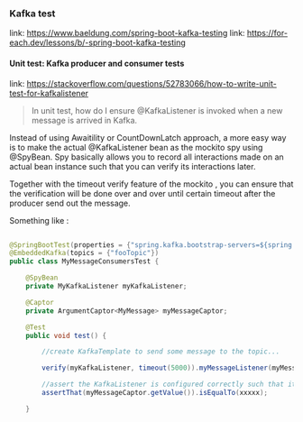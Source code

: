 ### Kafka test

link: https://www.baeldung.com/spring-boot-kafka-testing
link: https://for-each.dev/lessons/b/-spring-boot-kafka-testing

#### Unit test: Kafka producer and consumer tests

link: https://stackoverflow.com/questions/52783066/how-to-write-unit-test-for-kafkalistener

> In unit test, how do I ensure @KafkaListener is invoked when a new message is arrived in Kafka.

Instead of using Awaitility or CountDownLatch approach, a more easy way is to make the actual @KafkaListener bean
as the mockito spy using @SpyBean. Spy basically allows you to record all interactions made on an actual bean instance
such that you can verify its interactions later.

Together with the timeout verify feature of the mockito , you can ensure that the verification will be done over
and over until certain timeout after the producer send out the message.

Something like :

```java

@SpringBootTest(properties = {"spring.kafka.bootstrap-servers=${spring.embedded.kafka.brokers}"})
@EmbeddedKafka(topics = {"fooTopic"})
public class MyMessageConsumersTest {

    @SpyBean
    private MyKafkaListener myKafkaListener;

    @Captor
    private ArgumentCaptor<MyMessage> myMessageCaptor;

    @Test
    public void test() {

        //create KafkaTemplate to send some message to the topic...

        verify(myKafkaListener, timeout(5000)).myMessageListener(myMessageCaptor.capture());

        //assert the KafkaListener is configured correctly such that it is invoked with the expected parameter
        assertThat(myMessageCaptor.getValue()).isEqualTo(xxxxx);

    }
```
